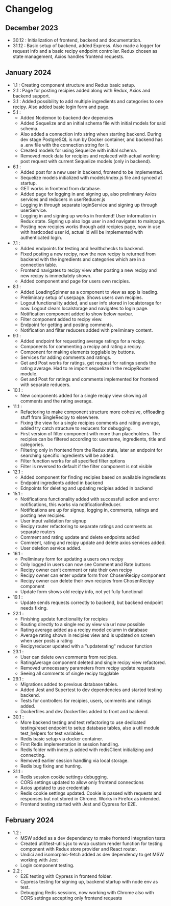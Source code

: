 # Changelog

## December 2023
- 30.12 : Initialization of frontend, backend and documentation.
- 31.12 : Basic setup of backend, added Express. Also made a logger for request info and a basic recipy endpoint controller. Redux chosen as state management, Axios handles frontend requests.

## January 2024
- 1.1 : Creating component structure and Redux basic setup.
- 2.1 : Page for posting recipies added along with Redux, Axios and backend support.
- 3.1 : Added possibility to add multiple ingredients and categories to one recipy. Also added basic login form and page. 
- 5.1 : 
    - Added Nodemon to backend dev depencies
    - Added Sequelize and an initial schema file with initial models for said schema. 
    - Also added a connection info string when starting backend. During dev stage PostgreSQL is run by Docker container, and backend has a .env file with the connection string for it. 
    - Created models for using Sequelize with initial schema.
    - Removed mock data for recipies and replaced with actual working post request with current Sequelize models (only in backend).
- 6.1 : 
    - Added post for a new user in backend, frontend to be implemented.
    - Sequelize models initialized with models/index.js file and synced at startup. 
    - GET works in frontend from database.
    - Added page for logging in and signing up, also preliminary Axios services and reducers in userReducer.js
    - Logging in through separate loginService and signing up through userService.
    - Logging in and signing up works in frontend! User information in Redux state. Signing up also logs user in and navigates to mainpage.
    - Posting new recipies works through add recipies page, now in use with hardcoded user id, actual id will be implemented with authenticated login.
- 7.1 :
    - Added endpoints for testing and healthchecks to backend.
    - Fixed posting a new recipy, now the new recipy is returned from backend with the ingredients and categories which are in a connection table.
    - Frontend navigates to recipy view after posting a new recipy and new recipy is immediately shown.
    - Added component and page for users own recipies.
- 8.1 :
    - Added LoadingSpinner as a component to view as app is loading.
    - Preliminary setup of userpage. Shows users own recipies. 
    - Logout functionality added, and user info stored in localstorage for now. Logout clears localstorage and navigates to login page. 
    - Notification component added to show below navbar.
    - Filter component added to recipy view. 
    - Endpoint for getting and posting comments.
    - Notification and filter reducers added with preliminary content. 
- 9.1 :
    - Added endpoint for requesting average ratings for a recipy. 
    - Components for commenting a recipy and rating a recipy.
    - Component for making elements togglable by buttons.
    - Services for adding comments and ratings.
    - Get and Post works for ratings, get request for ratings sends the rating average. Had to re import sequelize in the recipyRouter module.
    - Get and Post for ratings and comments implemented for frontend with separate reducers.
- 10.1 :
    - New components added for a single recipy view showing all comments and the rating average.
- 11.1 :
    - Refactoring to make component structure more cohesive, offloading stuff from SingleRecipy to elsewhere.
    - Fixing the view for a single recipies comments and rating average, added try catch structure to reducers for debugging.
    - First version of filter component with more than placeholders. The recipies can be filtered according to: username, ingredients, title and categories.
    - Filtering only in frontend from the Redux state, later an endpoint for searching specific ingredients will be added.
    - Filter function works for all specified filter options
    - Filter is reversed to default if the filter component is not visible
- 12.1 :
    - Added component for finding recipies based on available ingredients
    - Endpoint ingredients added in backend
    - Ednpoints for deleting and updating recipies added in backend
- 15.1 : 
    - Notifications functionality added with successfull action and error notifications, this works via notificationReducer.
    - Notifications are up for signup, logging in, comments, ratings and posting new recipies.
    - User input validation for signup
    - Recipy router refactoring to separate ratings and comments as separate routers
    - Comment and rating update and delete endpoints added
    - Comment, rating and recipy update and delete axios services added.
    - User deletion service added. 
- 16.1 :
    - Preliminary form for updating a users own recipy
    - Only logged in users can now see Comment and Rate buttons
    - Recipy owner can't comment or rate their own recipy
    - Recipy owner can enter update form from ChosenRecipy component
    - Recipy owner can delete their own recipies from ChosenRecipy component
    - Update form shows old recipy info, not yet fully functional
- 19.1 :
    - Update sends requests correctly to backend, but backend endpoint needs fixing.
- 22.1 :
    - Finishing update functionality for recipies
    - Routing directly to a single recipy view via url now possible
    - Rating average added as a recipy model column in database
    - Average rating shown in recipies view and is updated on screen when user posts a rating
    - Recipyreducer updated with a "updaterating" reducer function 
- 23.1 :
    - User can delete own comments from recipies.
    - RatingAverage component deleted and single recipy view refactored.
    - Removed unnecessary parameters from recipy update requests
    - Seeing all comments of single recipy togglable
- 29.1 : 
    - Migrations added to previous database tables.
    - Added Jest and Supertest to dev dependencies and started testing backend. 
    - Tests for controllers for recipies, users, comments and ratings added. 
    - Dockerfiles and dev.Dockerfiles added to front and backend.
- 30.1 :
    - More backend testing and test refactoring to use dedicated testing/reset endpoint to setup database tables, also a util module test_helpers for test variables.
    - Redis basic setup via docker container. 
    - First Redis implementation in session handling.
    - Redis folder with index.js added with redisClient initializing and connecting.
    - Removed earlier session handling via local storage.
    - Redis bug fixing and hunting.
- 31.1 : 
    - Redis session cookie settings debugging. 
    - CORS settings updated to allow only frontend connections 
    - Axios updated to use credentials
    - Redis cookie settings updated. Cookie is passed with requests and responses but not stored in Chrome. Works in Firefox as intended. 
    - Frontend testing started with Jest and Cypress for E2E.

## February 2024
- 1.2 :
    - MSW added as a dev dependency to make frontend integration tests
    - Created util/test-utils.jsx to wrap custom render function for testing component with Redux store provider and React router.
    - Undici and isomorphic-fetch added as dev dependency to get MSW working with Jest
    - Login component testing.
- 2.2 :
    - E2E testing with Cypress in frontend folder. 
    - Cypress testing for signing up, backend startup with node env as test.
    - Debugging Redis sessions, now working with Chrome also with CORS settings accepting only frontend requests
    

    
    
